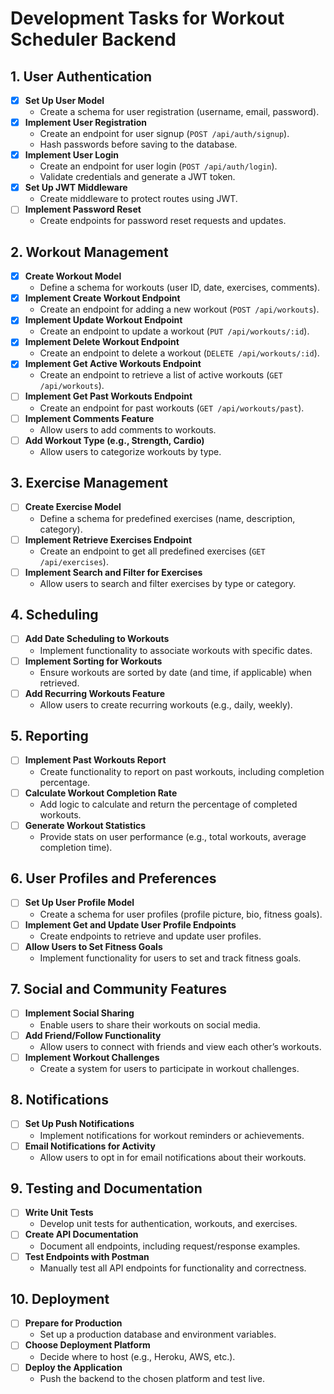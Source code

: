 # Development Tasks for Workout Scheduler Backend

## 1. User Authentication
- [x] **Set Up User Model**
  - Create a schema for user registration (username, email, password).
- [x] **Implement User Registration**
  - Create an endpoint for user signup (`POST /api/auth/signup`).
  - Hash passwords before saving to the database.
- [x] **Implement User Login**
  - Create an endpoint for user login (`POST /api/auth/login`).
  - Validate credentials and generate a JWT token.
- [x] **Set Up JWT Middleware**
  - Create middleware to protect routes using JWT.
- [ ] **Implement Password Reset**
  - Create endpoints for password reset requests and updates.

## 2. Workout Management
- [x] **Create Workout Model**
  - Define a schema for workouts (user ID, date, exercises, comments).
- [x] **Implement Create Workout Endpoint**
  - Create an endpoint for adding a new workout (`POST /api/workouts`).
- [x] **Implement Update Workout Endpoint**
  - Create an endpoint to update a workout (`PUT /api/workouts/:id`).
- [x] **Implement Delete Workout Endpoint**
  - Create an endpoint to delete a workout (`DELETE /api/workouts/:id`).
- [X] **Implement Get Active Workouts Endpoint**
  - Create an endpoint to retrieve a list of active workouts (`GET /api/workouts`).
- [ ] **Implement Get Past Workouts Endpoint**
  - Create an endpoint for past workouts (`GET /api/workouts/past`).
- [ ] **Implement Comments Feature**
  - Allow users to add comments to workouts.
- [ ] **Add Workout Type (e.g., Strength, Cardio)**
  - Allow users to categorize workouts by type.

## 3. Exercise Management
- [ ] **Create Exercise Model**
  - Define a schema for predefined exercises (name, description, category).
- [ ] **Implement Retrieve Exercises Endpoint**
  - Create an endpoint to get all predefined exercises (`GET /api/exercises`).
- [ ] **Implement Search and Filter for Exercises**
  - Allow users to search and filter exercises by type or category.

## 4. Scheduling
- [ ] **Add Date Scheduling to Workouts**
  - Implement functionality to associate workouts with specific dates.
- [ ] **Implement Sorting for Workouts**
  - Ensure workouts are sorted by date (and time, if applicable) when retrieved.
- [ ] **Add Recurring Workouts Feature**
  - Allow users to create recurring workouts (e.g., daily, weekly).

## 5. Reporting
- [ ] **Implement Past Workouts Report**
  - Create functionality to report on past workouts, including completion percentage.
- [ ] **Calculate Workout Completion Rate**
  - Add logic to calculate and return the percentage of completed workouts.
- [ ] **Generate Workout Statistics**
  - Provide stats on user performance (e.g., total workouts, average completion time).

## 6. User Profiles and Preferences
- [ ] **Set Up User Profile Model**
  - Create a schema for user profiles (profile picture, bio, fitness goals).
- [ ] **Implement Get and Update User Profile Endpoints**
  - Create endpoints to retrieve and update user profiles.
- [ ] **Allow Users to Set Fitness Goals**
  - Implement functionality for users to set and track fitness goals.

## 7. Social and Community Features
- [ ] **Implement Social Sharing**
  - Enable users to share their workouts on social media.
- [ ] **Add Friend/Follow Functionality**
  - Allow users to connect with friends and view each other’s workouts.
- [ ] **Implement Workout Challenges**
  - Create a system for users to participate in workout challenges.

## 8. Notifications
- [ ] **Set Up Push Notifications**
  - Implement notifications for workout reminders or achievements.
- [ ] **Email Notifications for Activity**
  - Allow users to opt in for email notifications about their workouts.

## 9. Testing and Documentation
- [ ] **Write Unit Tests**
  - Develop unit tests for authentication, workouts, and exercises.
- [ ] **Create API Documentation**
  - Document all endpoints, including request/response examples.
- [ ] **Test Endpoints with Postman**
  - Manually test all API endpoints for functionality and correctness.

## 10. Deployment
- [ ] **Prepare for Production**
  - Set up a production database and environment variables.
- [ ] **Choose Deployment Platform**
  - Decide where to host (e.g., Heroku, AWS, etc.).
- [ ] **Deploy the Application**
  - Push the backend to the chosen platform and test live.
